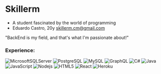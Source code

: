 # Skillerm
 - A student fascinated by the world of programming 
 - Eduardo Castro, 20y skillerm.cm@gmail.com

"BackEnd is my field, and that's what I'm passionate about!"

### Experience:
![MicrosoftSQLServer](https://img.shields.io/badge/Microsoft%20SQL%20Sever-CC2927?style=for-the-badge&logo=microsoft%20sql%20server&logoColor=white)
![PostgreSQL](https://img.shields.io/badge/-PostgreSQL-336791?style=flat-square&logo=postgresql)
![MySQL](https://img.shields.io/badge/-MySQL-336791?style=flat-square&logo=mysql)
![GraphQL](https://img.shields.io/badge/-GraphQL-E10098?style=flat-square&logo=graphql&logoColor=ffffff)
![C#](https://img.shields.io/badge/c%23-%23239120.svg?style=for-the-badge&logo=c-sharp&logoColor=ffffff)
![Java](http://img.shields.io/badge/-Java-007396?style=flat-square&logo=java&logoColor=ffffff)
![JavaScript](https://img.shields.io/badge/-JavaScript-%23F7DF1C?style=flat-square&logo=javascript&logoColor=000000&color=d1b01f)
![Nodejs](https://img.shields.io/badge/-Nodejs-black?style=flat-square&logo=Node.js&logoColor=00d632)
![HTML5](https://img.shields.io/badge/html5-%23E34F26.svg?style=for-the-badge&logo=html5&logoColor=white)
![React](https://img.shields.io/badge/-React-%23282C34?style=flat-square&logo=react)
![Heroku](https://img.shields.io/badge/-Heroku-430098?style=flat-square&logo=heroku&logoColor=ffffff)
